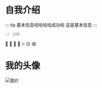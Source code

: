 # 自我介绍
::: tip 基本信息哈哈哈哈成功啦
这是基本信息
:::

``` js
// 注释
```
:tada: :100: :bamboo: :gift_heart: :fire: :relieved: :smile:

# 我的头像
![图片](http://47.107.225.230/public/myLogo.jpg)
<!-- <script>
  export default{
    console.log('可以在这里打印啦～～～～');
}
</script> -->